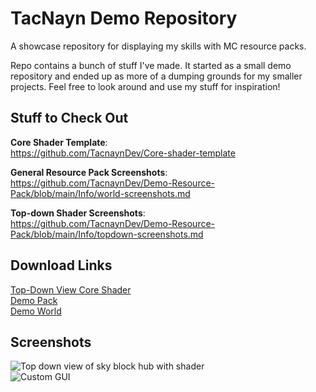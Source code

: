 # TacNayn Demo Repository
A showcase repository for displaying my skills with MC resource packs.

Repo contains a bunch of stuff I've made. It started as a small demo repository and ended up as more of a dumping grounds for my smaller projects. Feel free to look around and use my stuff for inspiration!

## Stuff to Check Out
**Core Shader Template**:  
https://github.com/TacnaynDev/Core-shader-template  
  
**General Resource Pack Screenshots**:  
https://github.com/TacnaynDev/Demo-Resource-Pack/blob/main/Info/world-screenshots.md  
  
**Top-down Shader Screenshots**:  
https://github.com/TacnaynDev/Demo-Resource-Pack/blob/main/Info/topdown-screenshots.md  
  
## Download Links
[Top-Down View Core Shader](https://github.com/TacnaynDev/Demo-Resource-Pack/blob/main/Info/Downloads/Topdown.zip?raw=true)  
[Demo Pack](https://github.com/TacnaynDev/Demo-Resource-Pack/blob/main/Info/Downloads/Demo%20Resource%20Pack.zip?raw=true)  
[Demo World](https://github.com/TacnaynDev/Demo-Resource-Pack/blob/main/Info/Downloads/Demo%20World.zip?raw=true)  
  
## Screenshots  
![Top down view of sky block hub with shader](https://github.com/TacnaynDev/Demo-Resource-Pack/blob/main/img/topdown1.jpg?raw=true)  
![Custom GUI](https://github.com/TacnaynDev/Demo-Resource-Pack/blob/main/img/1.png?raw=true)
